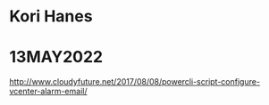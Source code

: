 # Kori Hanes
# 13MAY2022

http://www.cloudyfuture.net/2017/08/08/powercli-script-configure-vcenter-alarm-email/



